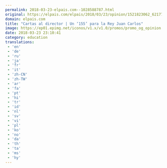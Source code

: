 ```yaml
---
permalink: 2018-03-23-elpais.com--1028588787.html
original: https://elpais.com/elpais/2018/03/23/opinion/1521823062_621774.html#?ref=rss&format=simple&link=link
domain: elpais.com
title: "Cartas al director | Un ‘155’ para la Rey Juan Carlos"
image: https://ep01.epimg.net/iconos/v1.x/v1.0/promos/promo_og_opinion.png
date: 2018-03-23 23:10:41
category: education
translations: 
 - 'en'
 - 'de'
 - 'ru'
 - 'ja'
 - 'fr'
 - 'it'
 - 'zh-CN'
 - 'zh-TW'
 - 'ar'
 - 'fa'
 - 'pt'
 - 'hi'
 - 'tr'
 - 'id'
 - 'nl'
 - 'sv'
 - 'vi'
 - 'pl'
 - 'ko'
 - 'no'
 - 'da'
 - 'th'
 - 'ta'
 - 'ms'
 - 'hy'
---
```


